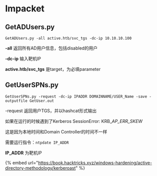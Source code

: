 # Impacket

## GetADUsers.py

`GetADUsers.py -all active.htb/svc_tgs -dc-ip 10.10.10.100`

**-all** 返回所有AD用户信息，包括disabled的用户

**-dc-ip** 输入靶机IP

**active.htb/svc\_tgs** 是target，为必填parameter



## GetUserSPNs.py&#x20;

`GetUserSPNs.py -request -dc-ip IPADDR DOMAINNAME/USER_Name -save -outputfile GetUser.out`

\-request 返回用户TGS，并以hashcat形式输出

如果在运行的时候遇到了Kerberos SessionError: KRB\__AP\_ERR\_SKEW_

这是因为本地时间和Domain Controller的时间不一样

需要运行指令：`ntpdate IP_ADDR`

**IP\_ADDR** 为靶机IP

{% embed url="https://book.hacktricks.xyz/windows-hardening/active-directory-methodology/kerberoast" %}

